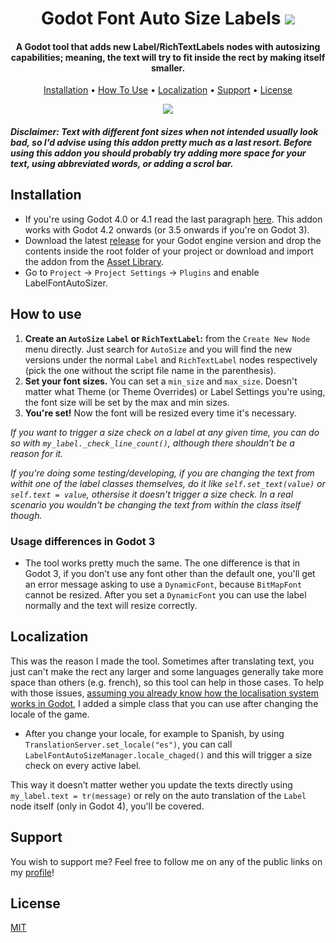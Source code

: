<h1 align="center">
   Godot Font Auto Size Labels
  <img src="https://github.com/LuisEscorza/GodotLabelFontAutoSizer/blob/main/media/icon.png"/>
</h1>

<h4 align="center">
  A Godot tool that adds new Label/RichTextLabels nodes with autosizing capabilities; meaning, the text will try to fit inside the rect by making itself smaller.
</a></h4>

<p align="center">
  <a href="#installation">Installation</a> •
  <a href="#how-to-use">How To Use</a> •
  <a href="#localization">Localization</a> •
  <a href="#support">Support</a> •
  <a href="#license">License</a>
  
</p>

<p align="center">
  <img src="https://github.com/LuisEscorza/GodotLabelFontAutoSizer/blob/main/media/preview.gif?raw=true"/>
</p>

#### *Disclaimer: Text with different font sizes when not intended usually look bad, so I'd advise using this addon pretty much as a last resort. Before using this addon you should probably try adding more space for your text, using abbreviated words, or adding a scrol bar.*

## Installation
- If you're using Godot 4.0 or 4.1 read the last paragraph [here](https://github.com/LuisEscorza/GodotFontAutoSizeLabels/releases/tag/v1.0.0_godot_4.2). This addon works with Godot 4.2 onwards (or 3.5 onwards if you're on Godot 3).
- Download the latest [release](https://github.com/LuisEscorza/GodotFontAutoSizeLabels/releases) for your Godot engine version and drop the contents inside the root folder of your project or download and import the addon from the [Asset Library](https://godotengine.org/asset-library/).
- Go to `Project` -> `Project Settings` -> `Plugins` and enable LabelFontAutoSizer.

## How to use
1. **Create an `AutoSize` `Label` or `RichTextLabel`:** from the `Create New Node` menu directly. Just search for `AutoSize` and you will find the new versions under the normal `Label` and `RichTextLabel` nodes respectively (pick the one without the script file name in the parenthesis).
2. **Set your font sizes.** You can set a `min_size` and `max_size`. Doesn't matter what Theme (or Theme Overrides) or Label Settings you're using, the font size will be set by the max and min sizes.
3. **You're set!** Now the font will be resized every time it's necessary.

_If you want to trigger a size check on a label at any given time, you can do so with `my_label._check_line_count()`, although there shouldn’t be a reason for it._

_If you're doing some testing/developing, if you are changing the text from withit one of the label classes themselves, do it like `self.set_text(value)` or `self.text = value`, othersise it doesn't trigger a size check. In a real scenario you wouldn't be changing the text from within the class itself though._

### Usage differences in Godot 3
- The tool works pretty much the same. The one difference is that in Godot 3, if you don’t use any font other than the default one, you'll get an error message asking to use a `DynamicFont`, because `BitMapFont` cannot be resized. After you set a `DynamicFont` you can use the label normally and the text will resize correctly.

## Localization
This was the reason I made the tool. Sometimes after translating text, you just can't make the rect any larger and some languages generally take more space than others (e.g. french), so this tool can help in those cases.
To help with those issues, [assuming you already know how the localisation system works in Godot](https://docs.godotengine.org/en/stable/tutorials/i18n/internationalizing_games.html), I added a simple class that you can use after changing the locale of the game.
- After you change your locale, for example to Spanish, by using `TranslationServer.set_locale("es")`, you can call `LabelFontAutoSizeManager.locale_chaged()` and this will trigger a size check on every active label.

This way it doesn’t matter wether you update the texts directly using `my_label.text = tr(message)` or rely on the auto translation of the `Label` node itself (only in Godot 4), you'll be covered.

## Support
You wish to support me? Feel free to follow me on any of the public links on my [profile](https://github.com/LuisEscorza)!

## License
[MIT](https://github.com/LuisEscorza/GodotLabelFontAutoSizer/blob/main/LICENSE)

